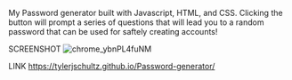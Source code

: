 My Password generator built with Javascript, HTML, and CSS.
Clicking the button will prompt a series of questions that will lead you to a random password that can be used for saftely creating accounts!

SCREENSHOT
![chrome_ybnPL4fuNM](https://user-images.githubusercontent.com/91679514/157001758-de74e07e-e552-450d-b92f-1b22b00a40e6.png)

LINK
https://tylerjschultz.github.io/Password-generator/
